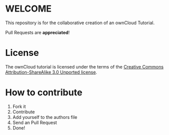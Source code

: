 WELCOME
=======

This repository is for the collaborative creation of an ownCloud Tutorial.

Pull Requests are __appreciated__!

License
=======

The ownCloud tutorial is licensed under the terms of the [Creative Commons Attribution-ShareAlike 3.0 Unported license](http://creativecommons.org/licenses/by-sa/3.0/).

How to contribute
=================
1. Fork it
2. Contribute
3. Add yourself to the authors file
4. Send an Pull Request
5. Done!